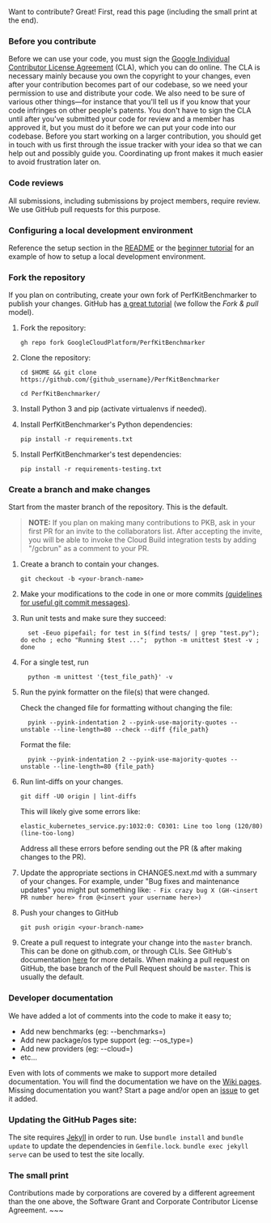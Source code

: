 <!-- linter off -->

Want to contribute? Great! First, read this page (including the small print at
the end).

### Before you contribute

Before we can use your code, you must sign the
[Google Individual Contributor License Agreement](https://developers.google.com/open-source/cla/individual?csw=1)
(CLA), which you can do online. The CLA is necessary mainly because you own the
copyright to your changes, even after your contribution becomes part of our
codebase, so we need your permission to use and distribute your code. We also
need to be sure of various other things—for instance that you'll tell us if you
know that your code infringes on other people's patents. You don't have to sign
the CLA until after you've submitted your code for review and a member has
approved it, but you must do it before we can put your code into our codebase.
Before you start working on a larger contribution, you should get in touch with
us first through the issue tracker with your idea so that we can help out and
possibly guide you. Coordinating up front makes it much easier to avoid
frustration later on.

### Code reviews

All submissions, including submissions by project members, require review. We
use GitHub pull requests for this purpose.

### Configuring a local development environment

Reference the setup section in the [README](README.md#installation-and-setup) or
the [beginner tutorial](tutorials/beginner_walkthrough/README.md) for an example
of how to setup a local development environment.

### Fork the repository

If you plan on contributing, create your own fork of PerfKitBenchmarker to
publish your changes. GitHub has
[a great tutorial](https://help.github.com/articles/fork-a-repo/) (we follow the
*Fork & pull* model).

1.  Fork the repository:

    ```
    gh repo fork GoogleCloudPlatform/PerfKitBenchmarker
    ```

2.  Clone the repository:

    ```
    cd $HOME && git clone https://github.com/{github_username}/PerfKitBenchmarker
    ```

    ```
    cd PerfKitBenchmarker/
    ```

3.  Install Python 3 and pip (activate virtualenvs if needed).

4.  Install PerfKitBenchmarker's Python dependencies:

    ```
    pip install -r requirements.txt
    ```

5.  Install PerfKitBenchmarker's test dependencies:

    ```
    pip install -r requirements-testing.txt
    ```

### Create a branch and make changes

Start from the master branch of the repository. This is the default.

> **NOTE:** If you plan on making many contributions to PKB, ask in your first
> PR for an invite to the collaborators list. After accepting the invite, you
> will be able to invoke the Cloud Build integration tests by adding "/gcbrun"
> as a comment to your PR.

1.  Create a branch to contain your changes.

    ```
    git checkout -b <your-branch-name>
    ```

1.  Make your modifications to the code in one or more commits
    [(guidelines for useful git commit messages)](http://tbaggery.com/2008/04/19/a-note-about-git-commit-messages.html).

1.  Run unit tests and make sure they succeed:

    ```
      set -Eeuo pipefail; for test in $(find tests/ | grep "test.py"); do echo ; echo "Running $test ...";  python -m unittest $test -v ; done
    ```

1.  For a single test, run

    ```
      python -m unittest '{test_file_path}' -v
    ```

1.  Run the pyink formatter on the file(s) that were changed.

    Check the changed file for formatting without changing the file:

    ```
      pyink --pyink-indentation 2 --pyink-use-majority-quotes --unstable --line-length=80 --check --diff {file_path}
    ```

    Format the file:

    ```
      pyink --pyink-indentation 2 --pyink-use-majority-quotes --unstable --line-length=80 {file_path}
    ```

1.  Run lint-diffs on your changes.

    ```
    git diff -U0 origin | lint-diffs
    ```

    This will likely give some errors like:

    ```
    elastic_kubernetes_service.py:1032:0: C0301: Line too long (120/80) (line-too-long)
    ```

    Address all these errors before sending out the PR (& after making changes
    to the PR).

1.  Update the appropriate sections in CHANGES.next.md with a summary of your
    changes. For example, under "Bug fixes and maintenance updates" you might
    put something like: `- Fix crazy bug X (GH-<insert PR number here> from
    @<insert your username here>)`

1.  Push your changes to GitHub

    ```
    git push origin <your-branch-name>
    ```

1.  Create a pull request to integrate your change into the `master` branch.
    This can be done on github.com, or through CLIs. See GitHub's documentation
    [here](https://docs.github.com/en/pull-requests/collaborating-with-pull-requests/proposing-changes-to-your-work-with-pull-requests/creating-a-pull-request)
    for more details. When making a pull request on GitHub, the base branch of
    the Pull Request should be `master`. This is usually the default.

### Developer documentation

We have added a lot of comments into the code to make it easy to;

*   Add new benchmarks (eg: --benchmarks=<new benchmark>)
*   Add new package/os type support (eg: --os_type=<new os type>)
*   Add new providers (eg: --cloud=<new provider>)
*   etc...

Even with lots of comments we make to support more detailed documentation. You
will find the documentation we have on the
[Wiki pages](https://github.com/GoogleCloudPlatform/PerfKitBenchmarker/wiki).
Missing documentation you want? Start a page and/or open an
[issue](https://github.com/GoogleCloudPlatform/PerfKitBenchmarker/issues) to get
it added.

### Updating the GitHub Pages site:

The site requires
[Jekyll](https://docs.github.com/en/pages/setting-up-a-github-pages-site-with-jekyll/about-github-pages-and-jekyll)
in order to run. Use `bundle install` and `bundle update` to update the
dependencies in `Gemfile.lock`. `bundle exec jekyll serve` can be used to test
the site locally.

### The small print

Contributions made by corporations are covered by a different agreement than the
one above, the Software Grant and Corporate Contributor License Agreement. ~~~
